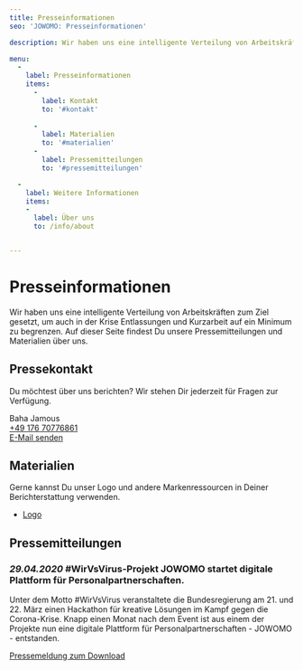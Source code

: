 ```yaml
---
title: Presseinformationen
seo: 'JOWOMO: Presseinformationen'

description: Wir haben uns eine intelligente Verteilung von Arbeitskräften zum Ziel gesetzt, um auch in der Krise Entlassungen und Kurzarbeit auf ein Minimum zu begrenzen.

menu: 
  - 
    label: Presseinformationen
    items:
      - 
        label: Kontakt
        to: '#kontakt'
        
      - 
        label: Materialien
        to: '#materialien'
      - 
        label: Pressemitteilungen
        to: '#pressemitteilungen'

  - 
    label: Weitere Informationen
    items:
    - 
      label: Über uns
      to: /info/about


---
```


# Presseinformationen

Wir haben uns eine intelligente Verteilung von Arbeitskräften zum Ziel gesetzt, um auch in der Krise Entlassungen und Kurzarbeit auf ein Minimum zu begrenzen. Auf dieser Seite findest Du unsere Pressemitteilungen und Materialien über uns. 

<about id="contact" icon="press_contact">

## Pressekontakt

Du möchtest über uns berichten? Wir stehen Dir jederzeit für Fragen zur Verfügung.

Baha Jamous  
[+49 176 70776861](tel:004917670776861)  
[E-Mail senden](mailto:support@jowomo.de)

</about>

<about id="materials" icon="materials">

## Materialien

Gerne kannst Du unser Logo und andere Markenressourcen in Deiner Berichterstattung verwenden.

* [Logo](/downloads/logo.zip)

</about>


<about id="releases" icon="press_release">

## Pressemitteilungen


### *29.04.2020* #WirVsVirus-Projekt JOWOMO startet digitale Plattform für Personalpartnerschaften.

Unter dem Motto #WirVsVirus veranstaltete die Bundesregierung am 21. und 22. März einen
Hackathon für kreative Lösungen im Kampf gegen die Corona-Krise. Knapp einen Monat
nach dem Event ist aus einem der Projekte nun eine digitale Plattform für
Personalpartnerschaften - JOWOMO - entstanden.

[Pressemeldung zum Download](/downloads/20200329_Pressemeldung_JOWOMO.pdf)

</about>

